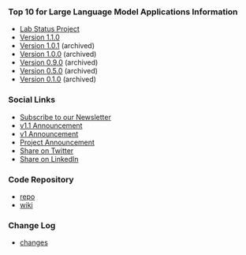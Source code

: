 ### Top 10 for Large Language Model Applications Information
* [Lab Status Project](https://owasp.org/projects/)
* [Version 1.1.0](assets/PDF/OWASP-Top-10-for-LLMs-2023-v1_1.pdf)
* [Version 1.0.1](assets/PDF/OWASP-Top-10-for-LLMs-2023-v1_0_1.pdf) (archived)
* [Version 1.0.0](assets/PDF/OWASP-Top-10-for-LLMs-2023-v1_0.pdf) (archived)
* [Version 0.9.0](assets/PDF/OWASP-Top-10-for-LLMs-2023-v09.pdf) (archived)
* [Version 0.5.0](assets/PDF/OWASP-Top-10-for-LLMs-2023-v05.pdf) (archived)
* [Version 0.1.0](Archive/0_1_vulns/) (archived)

### Social Links

* [Subscribe to our Newsletter](https://llmtop10.beehiiv.com/subscribe)
* [v1.1 Announcement](https://www.linkedin.com/pulse/new-release-owasp-top-10-llm-apps-steve-wilson?trk=public_post_feed-article-content)
* [v1 Announcement](https://www.linkedin.com/pulse/official-release-owasp-top-10-large-language-model-v10-steve-wilson/)
* [Project Announcement](https://www.linkedin.com/pulse/announcing-owasp-top-10-large-language-models-ai-project-steve-wilson/)
* [Share on Twitter](https://twitter.com/intent/tweet?url=https://owasp.org/www-project-top-10-for-large-language-model-applications/&text=Check%20out%20the%20OWASP%20Top%2010%20for%20Large%20Language%20Model%20Applications%20project:%20)
* [Share on LinkedIn](https://www.linkedin.com/sharing/share-offsite/?url=https://owasp.org/www-project-top-10-for-large-language-model-applications/)

### Code Repository
* [repo](https://github.com/OWASP/www-project-top-10-for-large-language-model-applications)
* [wiki](https://github.com/OWASP/www-project-top-10-for-large-language-model-applications/wiki)

### Change Log
* [changes](changes)

